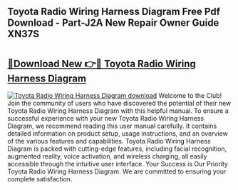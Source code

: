 ## Toyota Radio Wiring Harness Diagram Free Pdf Download - Part-J2A New Repair Owner Guide XN37S

# <h2><a href="http://dfmqedl.blite.top/?on=Toyota+Radio+Wiring+Harness+Diagram">🔗Download New 👉🔴 Toyota Radio Wiring Harness Diagram</a></h2>

[![Toyota Radio Wiring Harness Diagram download](https://i.imgur.com/lujVjoI.png)](http://dfmqedl.blite.top/?on=Toyota+Radio+Wiring+Harness+Diagram)
Welcome to the Club! Join the community of users who have discovered the potential of their new Toyota Radio Wiring Harness Diagram with this helpful manual. To ensure a successful experience with your new Toyota Radio Wiring Harness Diagram, we recommend reading this user manual carefully. It contains detailed information on product setup, usage instructions, and an overview of the various features and capabilities. Toyota Radio Wiring Harness Diagram is packed with cutting-edge features, including facial recognition, augmented reality, voice activation, and wireless charging, all easily accessible through the intuitive user interface. Your Success is Our Priority Toyota Radio Wiring Harness Diagram. We are committed to ensuring your complete satisfaction.
